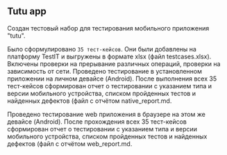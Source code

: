 ## Tutu app

Создан тестовый набор для тестирования мобильного приложения "tutu". 

Было сформулировано `35 тест-кейсов`. Они были добавлены на платформу TestIT и выгружены в формате xlsx (файл testcases.xlsx). 
Включены проверки на прерывание различных операций, проверки на зависимость от сети.
Проведено тестирование в установленном приложении на личном девайсе (Android). 
После выполнения всех 35 тест-кейсов сформирован отчет о тестировании с указанием типа и версии мобильного устройства, списком пройденных тестов и найденных дефектов (файл с отчётом native_report.md.

Проведено тестирование web приложения в браузере на этом же девайсе (Android). 
После прохождения всех 35 тест-кейсов сформирован отчет о тестировании с указанием типа и версии мобильного устройства, списком пройденных тестов и найденных дефектов (файл с отчётом web_report.md.
